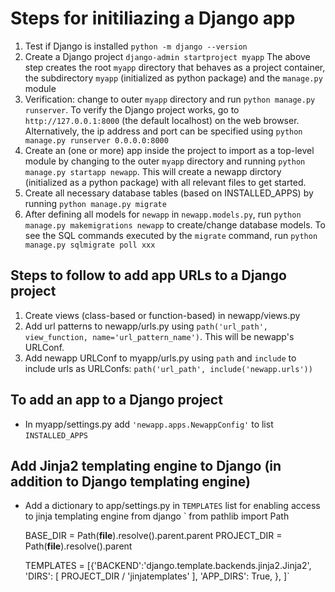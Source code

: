 # Steps for initiliazing a Django app
1. Test if Django is installed `python -m django --version`
2. Create a Django project `django-admin startproject myapp`
The above step creates the root `myapp` directory that behaves as a project container, the subdirectory `myapp` (initialized as python package) and the `manage.py` module
3. Verification: change to outer `myapp` directory and run `python manage.py runserver`. To verify the Django project works, go to `http://127.0.0.1:8000` (the default localhost) on the web browser. Alternatively, the ip address and port can be specified using `python manage.py runserver 0.0.0.0:8000`
4. Create an (one or more) app inside the project to import as a top-level module by changing to the outer `myapp` directory and running `python manage.py startapp newapp`.
This will create a newapp dirctory (initialized as a python package) with all relevant files to get started.
5. Create all necessary database tables (based on INSTALLED_APPS) by running `python manage.py migrate`
6. After defining all models for `newapp` in `newapp.models.py`, run `python manage.py makemigrations newapp` to create/change database models.
To see the SQL commands executed by the `migrate` command, run `python manage.py sqlmigrate poll xxx`

## Steps to follow to add app URLs to a Django project
1. Create views (class-based or function-based) in newapp/views.py
2. Add url patterns to newapp/urls.py using `path('url_path', view_function, name='url_pattern_name')`. This will be newapp's URLConf.
3. Add newapp URLConf to myapp/urls.py using `path` and `include` to include urls as URLConfs: `path('url_path', include('newapp.urls'))`

## To add an app to a Django project
- In myapp/settings.py add `'newapp.apps.NewappConfig'` to list `INSTALLED_APPS`

## Add Jinja2 templating engine to Django (in addition to Django templating engine)
- Add a dictionary to app/settings.py in `TEMPLATES` list for enabling access to jinja templating engine from django
  `
  from pathlib import Path

  BASE_DIR = Path(__file__).resolve().parent.parent
  PROJECT_DIR = Path(__file__).resolve().parent
  
  TEMPLATES = [{'BACKEND':'django.template.backends.jinja2.Jinja2',
	              'DIRS': [ PROJECT_DIR / 'jinjatemplates' ],
                'APP_DIRS': True,
                },
              ]`
